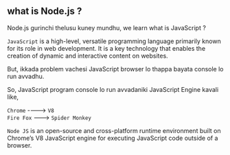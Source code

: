 <h2>what is Node.js ?</h2>
<p>Node.js gurinchi thelusu kuney mundhu, we learn what is JavaScript ?</p>
<p><code>JavaScript</code> is a high-level, versatile programming language primarily known for its role in web development. It is a key technology that enables the creation of dynamic and interactive content on websites.</p>
<p>But, ikkada problem vachesi JavaScript browser lo thappa bayata console lo run avvadhu.</p>

<p>So, JavaScript program console lo run avvadaniki JavaScript Engine kavali like,</p>
<code>Chrome</code> ----> <code>V8</code><br>
<code>Fire Fox</code> ---> <code>Spider Monkey</code><br>

<p><code>Node JS</code> is an open-source and cross-platform runtime environment built on Chrome’s V8 JavaScript engine for executing JavaScript code outside of a browser.</p>